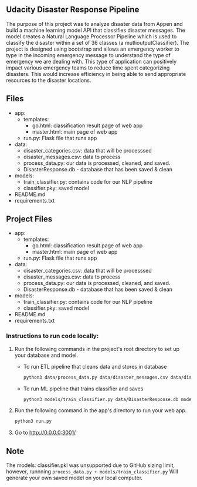 ##  Udacity Disaster Response Pipeline

The purpose of this project was to analyze disaster data from Appen and build a machine learning model API that classifies disaster messages. The model creates a Natural Language Processor Pipeline which is used to classify the disaster within a set of 36 classes (a mutlioutputClassifier). The project is designed using bootstrap and allows an emergency worker to type in the incoming emergency message to understand the type of emergency we are dealing with. This type of application can positively impact various emergency teams to reduce time spent categorizing disasters. This would increase efficiency in being able to send appropriate resources to the disaster locations.


## Files

- app: 
    - templates:
        - go.html: classification result page of web app
        - master.html: main page of web app
    - run.py: Flask file that runs app
- data:
    - disaster_categories.csv: data that will be processsed  
    - disaster_messages.csv: data to process
    - process_data.py: our data is processed, cleaned, and saved.
    - DisasterResponse.db - database that has been saved & clean
- models:
    - train_classifier.py: contains code for our NLP pipeline
    - classifier.pky: saved model
- README.md
- requirements.txt

## Project Files

- app: 
    - templates:
        - go.html: classification result page of web app
        - master.html: main page of web app
    - run.py: Flask file that runs app
- data:
    - disaster_categories.csv: data that will be processsed  
    - disaster_messages.csv: data to process
    - process_data.py: our data is processed, cleaned, and saved.
    - DisasterResponse.db - database that has been saved & clean
- models:
    - train_classifier.py: contains code for our NLP pipeline
    - classifier.pky: saved model
- README.md
- requirements.txt

### Instructions to run code locally:
1. Run the following commands in the project's root directory to set up your database and model.

    - To run ETL pipeline that cleans data and stores in database
        ``` sh
        python3 data/process_data.py data/disaster_messages.csv data/disaster_categories.csv sqlite:///data/DisasterResponse.db
        ```
    - To run ML pipeline that trains classifier and saves
        ``` sh 
        python3 models/train_classifier.py data/DisasterResponse.db models/classifier.pkl 

        ```

2. Run the following command in the app's directory to run your web app.
    ``` sh 
    python3 run.py
     ```

3. Go to http://0.0.0.0:3001/


## Note

  The models: classifier.pkl was unsupported due to GitHub sizing limit, however, runnning `process_data.py + models/train_classifier.py`
    Will generate your own saved model on your local computer. 






